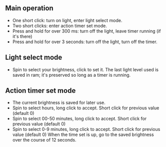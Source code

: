 Main operation
--------------
* One short click: turn on light, enter light select mode.
* Two short clicks: enter action timer set mode.
* Press and hold for over 300 ms: turn off the light, leave timer running (if it's there)
* Press and hold for over 3 seconds: turn off the light, turn off the timer.


Light select mode
-----------------
* Spin to select your brightness, click to set it.
The last light level used is saved in ram; it's preserved so long as a timer is running.


Action timer set mode
---------------------
* The current brightness is saved for later use.
* Spin to select hours, long click to accept.  Short click for previous value (default 0)
* Spin to select 00-50 minutes, long click to accept.  Short click for previous value (default 0)
* Spin to select 0-9 minutes, long click to accept.  Short click for previous value (default 0)
When the time set is up, go to the saved brightness over the course of 12 seconds.
